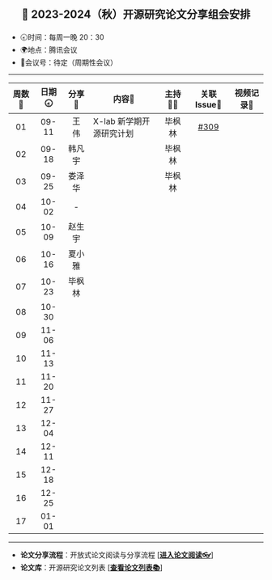 ## <p align="center">🍁 2023-2024（秋）开源研究论文分享组会安排</p>

- 🕣时间：每周一晚 20：30
- 🌍地点：腾讯会议
- 📠会议号：待定（周期性会议）


****


| 周数📆| 日期🕣| 分享🙋 | 内容📒                                                       | 主持💂‍♂️ |   关联 Issue📌   | 视频记录🎥 |
| :---: | :---: | :----: | ------------------------------------------------------------ | :----: | :---------------: | :--------: |
|  01   | 09-11 |  王 伟  | X-lab 新学期开源研究计划  | 毕枫林 | [#309](https://github.com/X-lab2017/open-wonderland/issues/309) |    |
|  02   | 09-18 | 韩凡宇 |   | 毕枫林 |   |  |
|  03   | 09-25 | 娄泽华 |   | 毕枫林 |  |  |
|  04   | 10-02 | - |  |  |  |  |
|  05   | 10-09 | 赵生宇 |  |  |  |  |
|  06   | 10-16 | 夏小雅 |  |  |  |  |
|  07   | 10-23 | 毕枫林 |  |  |  |  |
|  08   | 10-30 |  |  |  |  |  |
|  09   | 11-06 |  |  |  |  |  |
|  10   | 11-13 |  |  |  |  |  |
|  11   | 11-20 |  |  |  |  |  |
|  12   | 11-27 |  |  |  |  |  |
|  13   | 12-04 |  |  |  |  |  |
|  14   | 12-11 |  |  |  |  |  |
|  15   | 12-18 |  |  |  |  |  |
|  16   | 12-25 |  |  |  |  |  |
|  17   | 01-01 |  |  |  |  |  |


****

* **论文分享流程**：开放式论文阅读与分享流程 [[**进入论文阅读👓**](https://github.com/X-lab2017/open-research/tree/main/OpenReading "论文阅读")]
* **论文库**：开源研究论文列表 [[**查看论文列表📚**](https://github.com/X-lab2017/open-research/blob/main/openlist.md "论文列表")]
